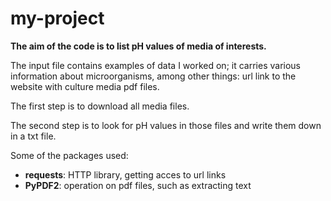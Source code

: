 # my-project
**The aim of the code is to list pH values of media of interests.**

The input file contains examples of data I worked on; it carries various information about microorganisms, among other things: url link to the website with culture media pdf files.

The first step is to download all media files.

The second step is to look for pH values in those files and write them down in a txt file.



Some of the packages used:
- **requests**: HTTP library, getting acces to url links
- **PyPDF2**: operation on pdf files, such as extracting text
